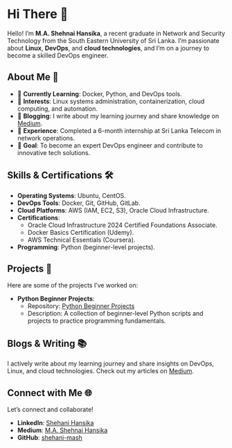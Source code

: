 
# Hi There 👋  

Hello! I’m **M.A. Shehnai Hansika**, a recent graduate in Network and Security Technology from the South Eastern University of Sri Lanka. I’m passionate about **Linux**, **DevOps**, and **cloud technologies**, and I’m on a journey to become a skilled DevOps engineer.  

## About Me 🚀  
- 🔭 **Currently Learning**: Docker, Python, and DevOps tools.  
- 🌱 **Interests**: Linux systems administration, containerization, cloud computing, and automation.  
- 📝 **Blogging**: I write about my learning journey and share knowledge on [Medium](https://medium.com/@ma.shehanihansika).  
- 💼 **Experience**: Completed a 6-month internship at Sri Lanka Telecom in network operations.  
- 🎯 **Goal**: To become an expert DevOps engineer and contribute to innovative tech solutions.  

## Skills & Certifications 🛠️  
- **Operating Systems**: Ubuntu, CentOS.
- **DevOps Tools**: Docker, Git, GitHub, GitLab.  
- **Cloud Platforms**: AWS (IAM, EC2, S3), Oracle Cloud Infrastructure.  
- **Certifications**:  
  - Oracle Cloud Infrastructure 2024 Certified Foundations Associate.  
  - Docker Basics Certification (Udemy).  
  - AWS Technical Essentials (Coursera).  
- **Programming**: Python (beginner-level projects).  

## Projects 🚧  
Here are some of the projects I’ve worked on:  
- **Python Beginner Projects**:  
  - Repository: [Python Beginner Projects](https://github.com/shehani-mash/python-beginner)  
  - Description: A collection of beginner-level Python scripts and projects to practice programming fundamentals.  

## Blogs & Writing 📚  
I actively write about my learning journey and share insights on DevOps, Linux, and cloud technologies. Check out my articles on [Medium](https://medium.com/@ma.shehanihansika).  

## Connect with Me 🌐  
Let’s connect and collaborate!  
- **LinkedIn**: [Shehani Hansika](www.linkedin.com/in/shehani-hansika-321742281)  
- **Medium**: [M.A. Shehnai Hansika](https://medium.com/@ma.shehanihansika)  
- **GitHub**: [shehani-mash](https://github.com/shehani-mash)  
